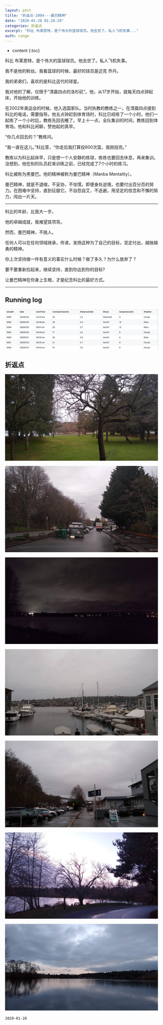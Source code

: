 ```yaml
---
layout: post
title: "折返点-2004---曼巴精神"
date: "2020-01-28 01:28:20"
categories: 折返点
excerpt: "科比 布莱恩特，是个伟大的篮球球员。他去世了。私人飞机失事..."
auth: conge
---
```

* content
{:toc}

科比 布莱恩特，是个伟大的篮球球员。他去世了。私人飞机失事。

我不是他的粉丝。我看篮球的时候，最好的球员是迈克 乔丹。

我的弟弟们，喜欢的是科比这代的球星。

我对他的了解，仅限于“清晨四点的洛杉矶”。他，从17岁开始，就每天四点钟起床，开始他的训练。

在2002年奥运会的时候，他入选国家队。当时执教的教练之一，在清晨四点接到科比的电话，需要指导。他五点钟赶到体育场时，科比已经练了一个小时。他们一起练了一个小时后，教练先回去睡了。早上十一点，全队集训的时间，教练回到体育场。他和科比闲聊，赞他起的真早。

“你几点回去的？”教练问。

“我一直在这儿。”科比答，“你走后我打算投800次篮，我刚投完。”

教练以为科比起床早，只是想一个人安静的练球，练练也要回去休息，再来集训。没想到，他在别的队员赶来训练之前，已经完成了7个小时的练习。

科比被称为黑曼巴。他的精神被称为曼巴精神（Manba Mentality）。

曼巴精神，就是不退缩，不妥协，不怯懦，即便身处逆境，也要付出百分百的努力。在困难中坚持，直到征服它。不自怨自艾，不逃避。用坚定的信念和不懈的努力，闯出一片天。

---------

科比的年龄，比我大一岁。

他的卓越成就，我难望其项背。

然而，曼巴精神，不挑人。

任何人可以在任何领域继承，传递，发扬这种为了自己的目标，坚定付出，越挫越勇的精神。

你上次坚持做一件有意义的事实什么时候？做了多久？为什么放弃了？

要不要重新捡起来，继续坚持，直到你达到你的目标?

让曼巴精神在你身上生根，才是纪念科比的最好方式。

-----------

## Running log
![Running Log Week 04, 2020](/assets/images/折返点/118382-693f12a3de17e1bf.png)

## 折返点
![20200119.jpg](/assets/images/折返点/118382-a83c242f2a96ac5a.jpg)

![20200120.jpg](/assets/images/折返点/118382-891357ff41e5e7fe.jpg)

![20200121.jpg](/assets/images/折返点/118382-57a28990521af88f.jpg)

![20200122.jpg](/assets/images/折返点/118382-d73edcf28c45ff38.jpg)

![20200123.jpg](/assets/images/折返点/118382-f7c27b747fbf776b.jpg)

![20200124.jpg](/assets/images/折返点/118382-4e9f2ff37de9bfb4.jpg)

![20200125.jpg](/assets/images/折返点/118382-ffee50de8c0e23f7.jpg)

```
2020-01-28
```
